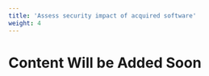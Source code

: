 ```yaml
---
title: 'Assess security impact of acquired software'
weight: 4
---
```


# Content Will be Added Soon